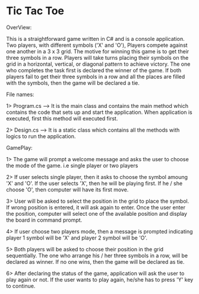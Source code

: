 # Tic Tac Toe

OverView:

This is a straightforward game written in C# and is a console application. Two players, with different symbols ('X' and 'O'), 
Players compete against one another in a 3 x 3 grid. The motive for winning this game is to get their three symbols in a row. 
Players will take turns placing their symbols on the grid in a horizontal, vertical, or diagonal pattern to achieve victory. 
The one who completes the task first is declared the winner of the game. If both players fail to get their three symbols in a row 
and all the places are filled with the symbols, then the game will be declared a tie.

File names:

1> Program.cs  -->  It is the main class and contains the main method which contains the code that sets up and start the application.
					When application is executed, first this method will executed first.

2> Design.cs   -->  It is a static class which contains all the methods with logics to run the application.

GamePlay:

1> The game will prompt a welcome message and asks the user to choose the mode of the game. i.e single player or two players

2> If user selects single player, then it asks to choose the symbol amoung 'X' and 'O'. If the user selects 'X', then he will be 
playing first. If he / she choose 'O', then computer will have its first move.

3> User will be asked to select the position in the grid to place the symbol. If wrong position is entered, it will ask again to
enter. Once the user enter the position, computer will select one of the available position and display the board in command prompt.

4> If user choose two players mode, then a message is prompted indicating player 1 symbol will be 'X' and player 2 symbol will be 'O'.

5> Both players will be asked to choose their position in the grid sequentially. The one who arrange his / her three symbols in a row,
will be declared as winner. If no one wins, then the game will be declared as tie.

6> After declaring the status of the game, application will ask the user to play again or not. If the user wants to play again, he/she
has to press 'Y' key to continue.
